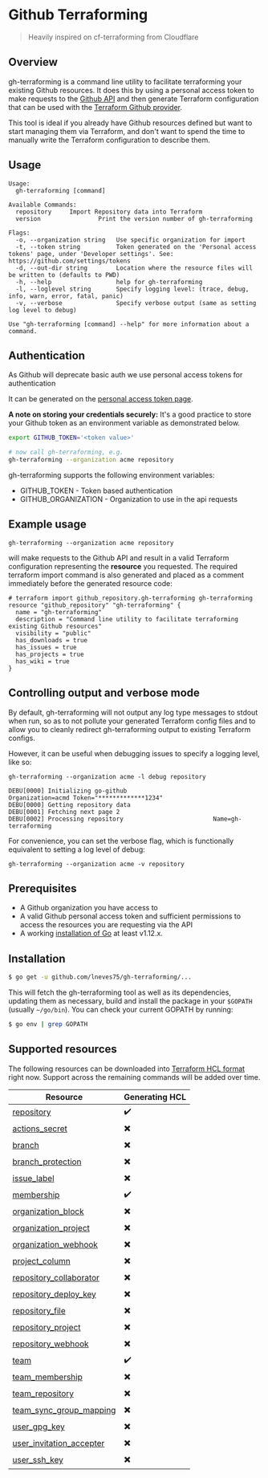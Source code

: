 # Github Terraforming
> Heavily inspired on cf-terraforming from Cloudflare

## Overview

gh-terraforming is a command line utility to facilitate terraforming your existing Github resources. It does this by using a personal access token to make requests to the [Github API](https://docs.github.com/en/free-pro-team@latest/rest) and then generate Terraform configuration that can be used with the [Terraform Github provider](https://registry.terraform.io/providers/hashicorp/github/latest).

This tool is ideal if you already have Github resources defined but want to start managing them via Terraform, and don't want to spend the time to manually write the Terraform configuration to describe them.

## Usage

```
Usage:
  gh-terraforming [command]

Available Commands:
  repository     Import Repository data into Terraform
  version                Print the version number of gh-terraforming

Flags:
  -o, --organization string   Use specific organization for import
  -t, --token string          Token generated on the 'Personal access tokens' page, under 'Developer settings'. See: https://github.com/settings/tokens
  -d, --out-dir string        Location where the resource files will be written to (defaults to PWD)
  -h, --help                  help for gh-terraforming
  -l, --loglevel string       Specify logging level: (trace, debug, info, warn, error, fatal, panic)
  -v, --verbose               Specify verbose output (same as setting log level to debug)

Use "gh-terraforming [command] --help" for more information about a command.
```

## Authentication

As Github will deprecate basic auth we use personal access tokens for authentication

It can be generated on the [personal access token page](https://github.com/settings/tokens).

**A note on storing your credentials securely:** It's a good practice to store your Github token as an environment variable as demonstrated below.

```bash
export GITHUB_TOKEN='<token value>'

# now call gh-terraforming, e.g.
gh-terraforming --organization acme repository
```

gh-terraforming supports the following environment variables:
* GITHUB_TOKEN - Token based authentication
* GITHUB_ORGANIZATION - Organization to use in the api requests

## Example usage

```gh-terraforming --organization acme repository```

will make requests to the Github API and result in a valid Terraform configuration representing the **resource** you requested.
The required terraform import command is also generated and placed as a comment immediately before the generated resource code:

```
# terraform import github_repository.gh-terraforming gh-terraforming
resource "github_repository" "gh-terraforming" {
  name = "gh-terraforming"
  description = "Command line utility to facilitate terraforming existing Github resources"
  visibility = "public"
  has_downloads = true
  has_issues = true
  has_projects = true
  has_wiki = true
}
```

## Controlling output and verbose mode
By default, gh-terraforming will not output any log type messages to stdout when run, so as to not pollute your generated Terraform config files and to allow you to cleanly redirect gh-terraforming output to existing Terraform configs.

However, it can be useful when debugging issues to specify a logging level, like so:

```
gh-terraforming --organization acme -l debug repository

DEBU[0000] Initializing go-github                        Organization=acmd Token="*************1234"
DEBU[0000] Getting repository data
DEBU[0001] Fetching next page 2
DEBU[0002] Processing repository                         Name=gh-terraforming
```

For convenience, you can set the verbose flag, which is functionally equivalent to setting a log level of debug:

```
gh-terraforming --organization acme -v repository
```

## Prerequisites
* A Github organization you have access to
* A valid Github personal access token and sufficient permissions to access the resources you are requesting via the API
* A working [installation of Go](https://golang.org/doc/install) at least v1.12.x.

## Installation

```bash
$ go get -u github.com/lneves75/gh-terraforming/...
```
This will fetch the gh-terraforming tool as well as its dependencies, updating them as necessary, build and install the package in your `$GOPATH` (usually `~/go/bin`). You can check your current GOPATH by running:

```bash
$ go env | grep GOPATH
```

## Supported resources

The following resources can be downloaded into [Terraform HCL format](https://www.terraform.io/docs/configuration/syntax.html) right now. Support across the remaining commands will be added over time.

| Resource | Generating HCL |
|----------|----------------|
| [repository](https://registry.terraform.io/providers/hashicorp/github/latest/docs/resources/repository) | ✔️ |
| [actions_secret](https://registry.terraform.io/providers/hashicorp/github/latest/docs/resources/actions_secret) | ✖️ |
| [branch](https://registry.terraform.io/providers/hashicorp/github/latest/docs/resources/branch) | ✖️ |
| [branch_protection](https://registry.terraform.io/providers/hashicorp/github/latest/docs/resources/branch_protection) | ✖️ |
| [issue_label](https://registry.terraform.io/providers/hashicorp/github/latest/docs/resources/issue_label) | ✖️ |
| [membership](https://registry.terraform.io/providers/hashicorp/github/latest/docs/resources/membership) | ✔️ |
| [organization_block](https://registry.terraform.io/providers/hashicorp/github/latest/docs/resources/organization_block) | ✖️ |
| [organization_project](https://registry.terraform.io/providers/hashicorp/github/latest/docs/resources/organization_project) | ✖️ |
| [organization_webhook](https://registry.terraform.io/providers/hashicorp/github/latest/docs/resources/organization_webhook) | ✖️ |
| [project_column](https://registry.terraform.io/providers/hashicorp/github/latest/docs/resources/project_column) | ✖️ |
| [repository_collaborator](https://registry.terraform.io/providers/hashicorp/github/latest/docs/resources/repository_collaborator) | ✖️ |
| [repository_deploy_key](https://registry.terraform.io/providers/hashicorp/github/latest/docs/resources/repository_deploy_key) | ✖️ |
| [repository_file](https://registry.terraform.io/providers/hashicorp/github/latest/docs/resources/repository_file) | ✖️ |
| [repository_project](https://registry.terraform.io/providers/hashicorp/github/latest/docs/resources/repository_project) | ✖️ |
| [repository_webhook](https://registry.terraform.io/providers/hashicorp/github/latest/docs/resources/repository_webhook) | ✖️ |
| [team](https://registry.terraform.io/providers/hashicorp/github/latest/docs/resources/team) | ✔️ |
| [team_membership](https://registry.terraform.io/providers/hashicorp/github/latest/docs/resources/team_membership) | ✖️ |
| [team_repository](https://registry.terraform.io/providers/hashicorp/github/latest/docs/resources/team_repository) | ✖️ |
| [team_sync_group_mapping](https://registry.terraform.io/providers/hashicorp/github/latest/docs/resources/team_sync_group_mapping) | ✖️ |
| [user_gpg_key](https://registry.terraform.io/providers/hashicorp/github/latest/docs/resources/user_gpg_key) | ✖️ |
| [user_invitation_accepter](https://registry.terraform.io/providers/hashicorp/github/latest/docs/resources/user_invitation_accepter) | ✖️ |
| [user_ssh_key](https://registry.terraform.io/providers/hashicorp/github/latest/docs/resources/user_ssh_key) | ✖️ |